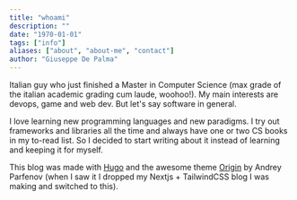 ```yaml
---
title: "whoami"
description: ""
date: "1970-01-01"
tags: ["info"]
aliases: ["about", "about-me", "contact"]
author: "Giuseppe De Palma"
---
```


Italian guy who just finished a Master in Computer Science (max grade of the italian academic grading cum laude, woohoo!). My main interests are devops, game and web dev. But let's say software in general.

I love learning new programming languages and new paradigms. I try out frameworks and libraries all the time and always have one or two CS books in my to-read list. So I decided to start writing about it instead of learning and keeping it for myself.

This blog was made with [Hugo](https://gohugo.io/) and the awesome theme [Origin](https://gitlab.com/asleeppiano/origin-hugo-theme) by Andrey Parfenov (when I saw it I dropped my Nextjs + TailwindCSS blog I was making and switched to this).
